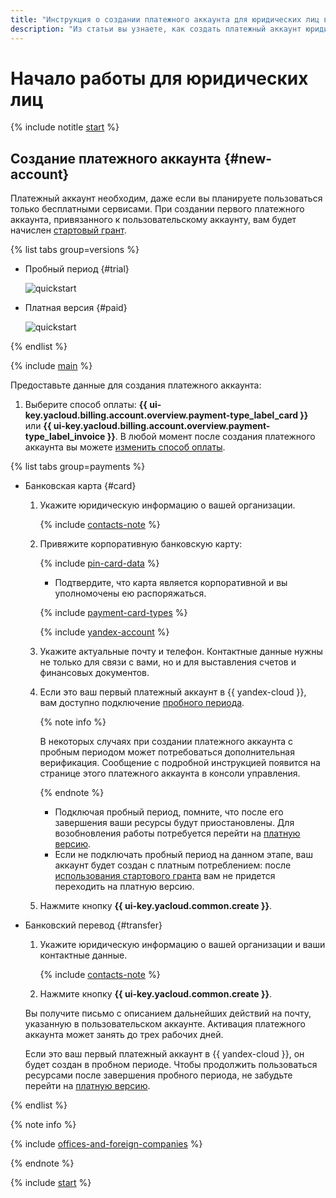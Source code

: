 ```yaml
---
title: "Инструкция о создании платежного аккаунта для юридических лиц в {{ yandex-cloud }}"
description: "Из статьи вы узнаете, как создать платежный аккаунт юридическому лицу в {{ yandex-cloud }}. Отвечаем на частые вопросы: платежный аккаунт и платное потребление; стартовый грант; документы."
---
```


# Начало работы для юридических лиц

{% include notitle [start](../_includes/quickstart-start.md) %}

## Создание платежного аккаунта {#new-account}

Платежный аккаунт необходим, даже если вы планируете пользоваться только бесплатными сервисами. При создании первого платежного аккаунта, привязанного к пользовательскому аккаунту, вам будет начислен [стартовый грант](../usage-grant.md).

{% list tabs group=versions %}

   - Пробный период {#trial}

      ![quickstart](../../_assets/overview/legal-entity-trial-period.svg)

   - Платная версия {#paid}

      ![quickstart](../../_assets/overview/legal-entity-paid-version.svg)

{% endlist %}

{% include [main](../../_includes/billing/registration-main.md) %}

Предоставьте данные для создания платежного аккаунта:

1. Выберите способ оплаты: **{{ ui-key.yacloud.billing.account.overview.payment-type_label_card }}** или **{{ ui-key.yacloud.billing.account.overview.payment-type_label_invoice }}**. В любой момент после создания платежного аккаунта вы можете [изменить способ оплаты](../../billing/operations/change-payment-method.md).

{% list tabs group=payments %}

- Банковская карта {#card}

   1. Укажите юридическую информацию о вашей организации.

         {% include [contacts-note](../../_includes/billing/contacts-note.md) %}

   1. Привяжите корпоративную банковскую карту:

      {% include [pin-card-data](../../_includes/billing/pin-card-data.md) %}

      * Подтвердите, что карта является корпоративной и вы уполномочены ею распоряжаться.

      {% include [payment-card-types](../../_includes/billing/payment-card-types.md) %}

      {% include [yandex-account](../../_includes/billing/payment-card-validation.md) %}

   1. Укажите актуальные почту и телефон. Контактные данные нужны не только для связи с вами, но и для выставления счетов и финансовых документов.

   1. Если это ваш первый платежный аккаунт в {{ yandex-cloud }}, вам доступно подключение [пробного периода](../free-trial/concepts/quickstart.md).

      {% note info %}

      В некоторых случаях при создании платежного аккаунта с пробным периодом может потребоваться дополнительная верификация. Сообщение с подробной инструкцией появится на странице этого платежного аккаунта в консоли управления.

      {% endnote %}

      * Подключая пробный период, помните, что после его завершения ваши ресурсы будут приостановлены. Для возобновления работы потребуется перейти на [платную версию](../free-trial/concepts/upgrade-to-paid.md).
      * Если не подключать пробный период на данном этапе, ваш аккаунт будет создан с платным потреблением: после [использования стартового гранта](../usage-grant.md) вам не придется переходить на платную версию.

   1. Нажмите кнопку **{{ ui-key.yacloud.common.create }}**.

- Банковский перевод {#transfer}

   1. Укажите юридическую информацию о вашей организации и ваши контактные данные.

      {% include [contacts-note](../../_includes/billing/contacts-note.md) %}

   1. Нажмите кнопку **{{ ui-key.yacloud.common.create }}**.

   Вы получите письмо с описанием дальнейших действий на почту, указанную в пользовательском аккаунте. Активация платежного аккаунта может занять до трех рабочих дней.

   Если это ваш первый платежный аккаунт в {{ yandex-cloud }}, он будет создан в пробном периоде. Чтобы продолжить пользоваться ресурсами после завершения пробного периода, не забудьте перейти на [платную версию](../../billing/operations/activate-commercial.md). 

{% endlist %}


{% note info %}

{% include [offices-and-foreign-companies](../../_includes/billing/offices-and-foreign-companies.md) %}

{% endnote %}


{% include [start](../_includes/quickstart-qa-whats-next.md) %}